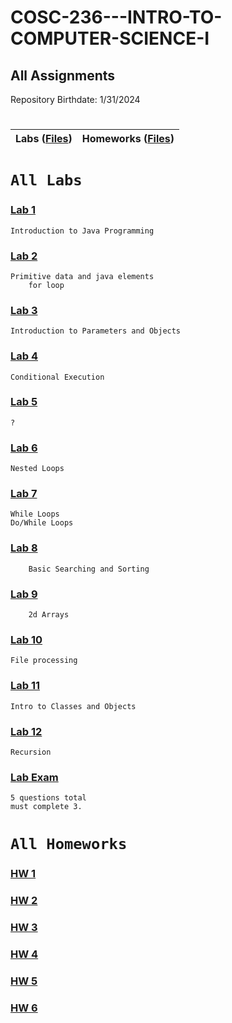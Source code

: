 # COSC-236---INTRO-TO-COMPUTER-SCIENCE-I
## All Assignments
Repository Birthdate: 1/31/2024


#
| Labs ([Files](https://github.com/Bab-exe/COSC-236---INTRO-TO-COMPUTER-SCIENCE-I/tree/README/COSC%20236%20-%20Labs)) | Homeworks ([Files](https://github.com/Bab-exe/COSC-236---INTRO-TO-COMPUTER-SCIENCE-I/tree/README/COSC%20236%20-%20Homeworks)) 
| - | - |


# **`All Labs`**
 ### [Lab 1](https://github.com/Bab-exe/COSC-236---INTRO-TO-COMPUTER-SCIENCE-I/tree/2a938eb2bbee3971911158aaefda8d6e7956be67/COSC%20236%20-%20Labs/LAB%201) 
    Introduction to Java Programming

 ### [Lab 2](https://github.com/Bab-exe/COSC-236---INTRO-TO-COMPUTER-SCIENCE-I/tree/README/COSC%20236%20-%20Labs/LAB%202)
    Primitive data and java elements
        for loop
 ### [Lab 3](https://github.com/Bab-exe/COSC-236---INTRO-TO-COMPUTER-SCIENCE-I/tree/README/COSC%20236%20-%20Labs/LAB%203)
    Introduction to Parameters and Objects
    
 ### [Lab 4](https://github.com/Bab-exe/COSC-236---INTRO-TO-COMPUTER-SCIENCE-I/tree/README/COSC%20236%20-%20Labs/LAB%204)
    Conditional Execution

 ### [Lab 5](https://github.com/Bab-exe/COSC-236---INTRO-TO-COMPUTER-SCIENCE-I/tree/README/COSC%20236%20-%20Labs/LAB%205)
    ?
    
 ### [Lab 6](https://github.com/Bab-exe/COSC-236---INTRO-TO-COMPUTER-SCIENCE-I/tree/README/COSC%20236%20-%20Labs/LAB%206)
    Nested Loops
    
 ### [Lab 7](https://github.com/Bab-exe/COSC-236---INTRO-TO-COMPUTER-SCIENCE-I/tree/README/COSC%20236%20-%20Labs/LAB%207) 
    While Loops
    Do/While Loops
   
 ### [Lab 8](https://github.com/Bab-exe/COSC-236---INTRO-TO-COMPUTER-SCIENCE-I/tree/README/COSC%20236%20-%20Labs/LAB%208)
        Basic Searching and Sorting
    
    
 ### [Lab 9](https://github.com/Bab-exe/COSC-236---INTRO-TO-COMPUTER-SCIENCE-I/tree/README/COSC%20236%20-%20Labs/LAB%209)
        2d Arrays
    
 ### [Lab 10](https://github.com/Bab-exe/COSC-236---INTRO-TO-COMPUTER-SCIENCE-I/tree/README/COSC%20236%20-%20Labs/LAB%2010)
    File processing
    
    
 ### [Lab 11](https://github.com/Bab-exe/COSC-236---INTRO-TO-COMPUTER-SCIENCE-I/tree/README/COSC%20236%20-%20Labs/LAB%2011)
    Intro to Classes and Objects
    
    
 ### [Lab 12](https://github.com/Bab-exe/COSC-236---INTRO-TO-COMPUTER-SCIENCE-I/tree/README/COSC%20236%20-%20Labs/LAB%2012)
    Recursion

 ### [Lab Exam](https://github.com/Bab-exe/COSC-236---INTRO-TO-COMPUTER-SCIENCE-I/tree/README/COSC%20236%20-%20Labs/Lab%20Exam)
    5 questions total 
    must complete 3.

    
# **`All Homeworks`**
 ### [HW 1](https://github.com/Bab-exe/COSC-236---INTRO-TO-COMPUTER-SCIENCE-I/tree/README/COSC%20236%20-%20Homeworks/HW%201)
    
 ### [HW 2](https://github.com/Bab-exe/COSC-236---INTRO-TO-COMPUTER-SCIENCE-I/tree/README/COSC%20236%20-%20Homeworks/HW%202)
    
 ### [HW 3](https://github.com/Bab-exe/COSC-236---INTRO-TO-COMPUTER-SCIENCE-I/tree/README/COSC%20236%20-%20Homeworks/HW%203)
    
 ### [HW 4](https://github.com/Bab-exe/COSC-236---INTRO-TO-COMPUTER-SCIENCE-I/tree/README/COSC%20236%20-%20Homeworks/HW%204)

 ### [HW 5](https://github.com/Bab-exe/COSC-236---INTRO-TO-COMPUTER-SCIENCE-I/tree/README/COSC%20236%20-%20Homeworks/HW%205)

 ### [HW 6](https://github.com/Bab-exe/COSC-236---INTRO-TO-COMPUTER-SCIENCE-I/tree/README/COSC%20236%20-%20Homeworks/HW%206)
    

